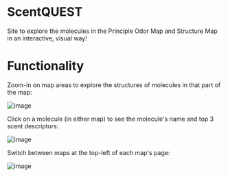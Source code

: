# ScentQUEST
Site to explore the molecules in the Principle Odor Map and Structure Map in an interactive, visual way!

# Functionality
Zoom-in on map areas to explore the structures of molecules in that part of the map:

![image](https://github.com/ctaphal/scentQuest/assets/67525176/8a56148c-b1b5-40e5-bf5d-9ac990d05eac)

Click on a molecule (in either map) to see the molecule's name and top 3 scent descriptors:

![image](https://github.com/ctaphal/scentQuest/assets/67525176/dc5fd204-9f92-4a45-824e-8c01babfcf87)

Switch between maps at the top-left of each map's page: 

![image](https://github.com/ctaphal/scentQuest/assets/67525176/b012363e-f4a6-42be-8b0f-b698382e56b8)
